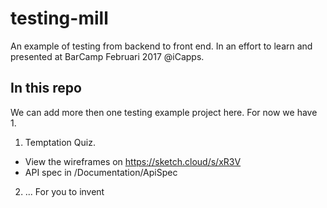 # testing-mill
An example of testing from backend to front end. In an effort to learn and presented at BarCamp Februari 2017
 @iCapps.

 ## In this repo
 We can add more then one testing example project here. For now we have 1.

 1. Temptation Quiz.
   * View the wireframes on https://sketch.cloud/s/xR3V
   * API spec in /Documentation/ApiSpec
 2. ... For you to invent
